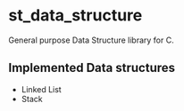 # st_data_structure
General purpose Data Structure library for C. 

## Implemented Data structures
* Linked List
* Stack